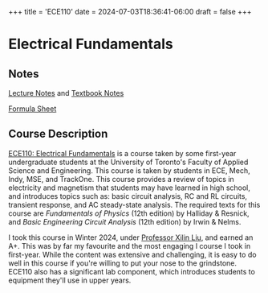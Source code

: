 +++
title = 'ECE110'
date = 2024-07-03T18:36:41-06:00
draft = false
+++

# Electrical Fundamentals

## Notes
[Lecture Notes](/files/firstyear/ece110lec.pdf) and [Textbook Notes](/files/firstyear/ece110text.pdf)

[Formula Sheet](/files/firstyear/ece110formulae.pdf)

## Course Description

[ECE110: Electrical Fundamentals](https://engineering.calendar.utoronto.ca/course/ece110h1) is a course taken by some first-year undergraduate students at the University of Toronto's Faculty of Applied Science and Engineering. This course is taken by students in ECE, Mech, Indy, MSE, and TrackOne. This course provides a review of topics in electricity and magnetism that students may have learned in high school, and introduces topics such as: basic circuit analysis, RC and RL circuits, transient response, and AC steady-state analysis. The required texts for this course are *Fundamentals of Physics* (12th edition) by Halliday & Resnick, and *Basic Engineering Circuit Analysis* (12th edition) by Irwin & Nelms.

I took this course in Winter 2024, under [Professor Xilin Liu](https://www.eecg.utoronto.ca/~xilinliu/), and earned an A+. This was by far my favourite and the most engaging I course I took in first-year. While the content was extensive and challenging, it is easy to do well in this course if you're willing to put your nose to the grindstone. ECE110 also has a significant lab component, which introduces students to equipment they'll use in upper years.
